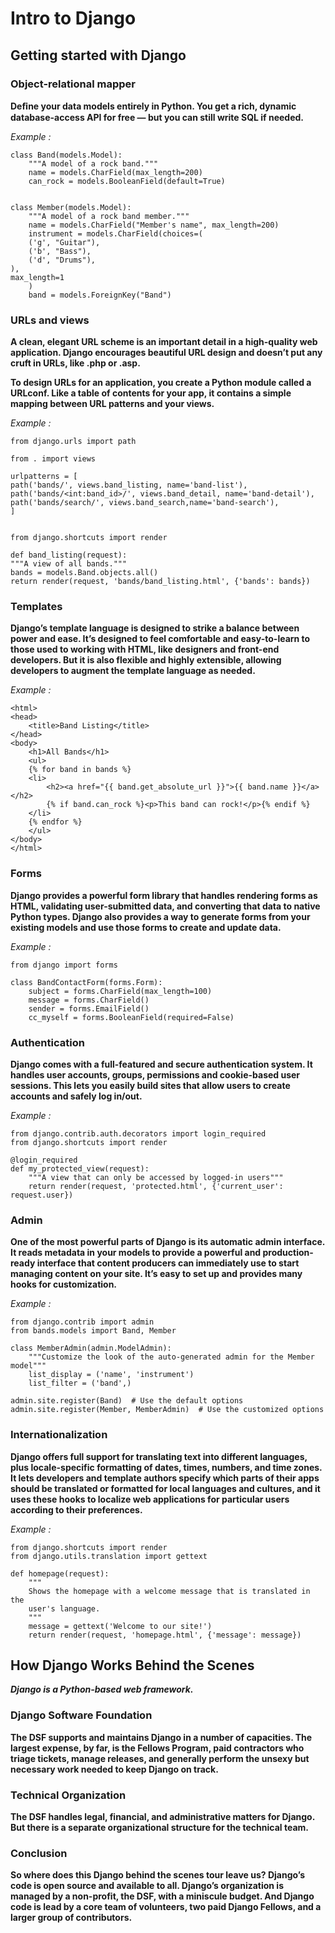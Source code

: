 # Intro to Django 

## Getting started with Django 

### Object-relational mapper 

**Deﬁne your data models entirely in Python. You get a rich, dynamic database-access API for free — but you can still write SQL if needed.**

*Example :* 

    class Band(models.Model):
        """A model of a rock band."""
        name = models.CharField(max_length=200)
        can_rock = models.BooleanField(default=True)


    class Member(models.Model):
        """A model of a rock band member."""
        name = models.CharField("Member's name", max_length=200)
        instrument = models.CharField(choices=(
        ('g', "Guitar"),
        ('b', "Bass"),
        ('d', "Drums"),
    ),
    max_length=1
        )
        band = models.ForeignKey("Band") 

### URLs and views 

**A clean, elegant URL scheme is an important detail in a high-quality web application. Django encourages beautiful URL design and doesn’t put any cruft in URLs, like .php or .asp.**

**To design URLs for an application, you create a Python module called a URLconf. Like a table of contents for your app, it contains a simple mapping between URL patterns and your views.** 

*Example :*  

    from django.urls import path

    from . import views

    urlpatterns = [
    path('bands/', views.band_listing, name='band-list'),
    path('bands/<int:band_id>/', views.band_detail, name='band-detail'),
    path('bands/search/', views.band_search,name='band-search'),
    ] 


    from django.shortcuts import render

    def band_listing(request):
    """A view of all bands."""
    bands = models.Band.objects.all()
    return render(request, 'bands/band_listing.html', {'bands': bands}) 

### Templates 

**Django’s template language is designed to strike a balance between power and ease. It’s designed to feel comfortable and easy-to-learn to those used to working with HTML, like designers and front-end developers. But it is also flexible and highly extensible, allowing developers to augment the template language as needed.**

*Example :*

    <html>
    <head>
        <title>Band Listing</title>
    </head>
    <body>
        <h1>All Bands</h1>
        <ul>
        {% for band in bands %}
        <li>
            <h2><a href="{{ band.get_absolute_url }}">{{ band.name }}</a></h2>
            {% if band.can_rock %}<p>This band can rock!</p>{% endif %}
        </li>
        {% endfor %}
        </ul>
    </body>
    </html>

### Forms 

**Django provides a powerful form library that handles rendering forms as HTML, validating user-submitted data, and converting that data to native Python types. Django also provides a way to generate forms from your existing models and use those forms to create and update data.**

*Example :*

    from django import forms

    class BandContactForm(forms.Form):
        subject = forms.CharField(max_length=100)
        message = forms.CharField()
        sender = forms.EmailField()
        cc_myself = forms.BooleanField(required=False)

### Authentication 

**Django comes with a full-featured and secure authentication system. It handles user accounts, groups, permissions and cookie-based user sessions. This lets you easily build sites that allow users to create accounts and safely log in/out.**

*Example :*

    from django.contrib.auth.decorators import login_required
    from django.shortcuts import render

    @login_required
    def my_protected_view(request):
        """A view that can only be accessed by logged-in users"""
        return render(request, 'protected.html', {'current_user': request.user})

### Admin

**One of the most powerful parts of Django is its automatic admin interface. It reads metadata in your models to provide a powerful and production-ready interface that content producers can immediately use to start managing content on your site. It’s easy to set up and provides many hooks for customization.**

*Example :* 

    from django.contrib import admin
    from bands.models import Band, Member

    class MemberAdmin(admin.ModelAdmin):
        """Customize the look of the auto-generated admin for the Member model"""
        list_display = ('name', 'instrument')
        list_filter = ('band',)

    admin.site.register(Band)  # Use the default options
    admin.site.register(Member, MemberAdmin)  # Use the customized options

### Internationalization 

**Django offers full support for translating text into different languages, plus locale-specific formatting of dates, times, numbers, and time zones. It lets developers and template authors specify which parts of their apps should be translated or formatted for local languages and cultures, and it uses these hooks to localize web applications for particular users according to their preferences.** 

*Example :* 

    from django.shortcuts import render
    from django.utils.translation import gettext

    def homepage(request):
        """
        Shows the homepage with a welcome message that is translated in the
        user's language.
        """
        message = gettext('Welcome to our site!')
        return render(request, 'homepage.html', {'message': message})



## How Django Works Behind the Scenes 

***Django is a Python-based web framework.***

### Django Software Foundation 

**The DSF supports and maintains Django in a number of capacities. The largest expense, by far, is the Fellows Program, paid contractors who triage tickets, manage releases, and generally perform the unsexy but necessary work needed to keep Django on track.** 

### Technical Organization 

**The DSF handles legal, financial, and administrative matters for Django. But there is a separate organizational structure for the technical team.** 

### Conclusion

**So where does this Django behind the scenes tour leave us? Django’s code is open source and available to all. Django’s organization is managed by a non-profit, the DSF, with a miniscule budget. And Django code is lead by a core team of volunteers, two paid Django Fellows, and a larger group of contributors.**
